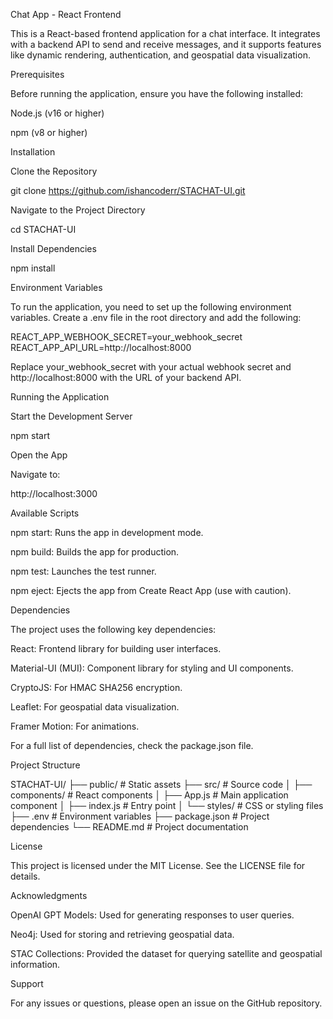 Chat App - React Frontend

This is a React-based frontend application for a chat interface. It integrates with a backend API to send and receive messages, and it supports features like dynamic rendering, authentication, and geospatial data visualization.

Prerequisites

Before running the application, ensure you have the following installed:

Node.js (v16 or higher)

npm (v8 or higher)

Installation

Clone the Repository

git clone https://github.com/ishancoderr/STACHAT-UI.git

Navigate to the Project Directory

cd STACHAT-UI

Install Dependencies

npm install

Environment Variables

To run the application, you need to set up the following environment variables. Create a .env file in the root directory and add the following:

REACT_APP_WEBHOOK_SECRET=your_webhook_secret
REACT_APP_API_URL=http://localhost:8000

Replace your_webhook_secret with your actual webhook secret and http://localhost:8000 with the URL of your backend API.

Running the Application

Start the Development Server

npm start

Open the App

Navigate to:

http://localhost:3000

Available Scripts

npm start: Runs the app in development mode.

npm build: Builds the app for production.

npm test: Launches the test runner.

npm eject: Ejects the app from Create React App (use with caution).

Dependencies

The project uses the following key dependencies:

React: Frontend library for building user interfaces.

Material-UI (MUI): Component library for styling and UI components.

CryptoJS: For HMAC SHA256 encryption.

Leaflet: For geospatial data visualization.

Framer Motion: For animations.

For a full list of dependencies, check the package.json file.

Project Structure

STACHAT-UI/
├── public/              # Static assets
├── src/                 # Source code
│   ├── components/      # React components
│   ├── App.js           # Main application component
│   ├── index.js         # Entry point
│   └── styles/          # CSS or styling files
├── .env                 # Environment variables
├── package.json         # Project dependencies
└── README.md            # Project documentation

License

This project is licensed under the MIT License. See the LICENSE file for details.

Acknowledgments

OpenAI GPT Models: Used for generating responses to user queries.

Neo4j: Used for storing and retrieving geospatial data.

STAC Collections: Provided the dataset for querying satellite and geospatial information.

Support

For any issues or questions, please open an issue on the GitHub repository.

